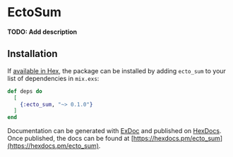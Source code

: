 # EctoSum

**TODO: Add description**

## Installation

If [available in Hex](https://hex.pm/docs/publish), the package can be installed
by adding `ecto_sum` to your list of dependencies in `mix.exs`:

```elixir
def deps do
  [
    {:ecto_sum, "~> 0.1.0"}
  ]
end
```

Documentation can be generated with [ExDoc](https://github.com/elixir-lang/ex_doc)
and published on [HexDocs](https://hexdocs.pm). Once published, the docs can
be found at [https://hexdocs.pm/ecto_sum](https://hexdocs.pm/ecto_sum).

